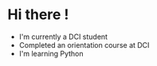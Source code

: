 # Hi there !

* I'm currently a DCI student
* Completed an orientation course at DCI
* I'm learning Python

